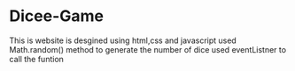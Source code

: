 # Dicee-Game
This is website is desgined using html,css and javascript 
used Math.random() method to generate the number of dice 
used eventListner to call the funtion
